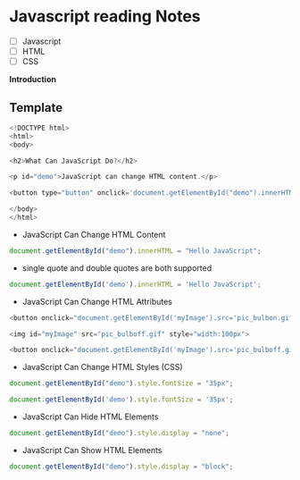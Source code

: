 # Javascript reading Notes
- [ ] Javascript
- [ ] HTML
- [ ] CSS

**Introduction**

## Template
```javascript
<!DOCTYPE html>
<html>
<body>

<h2>What Can JavaScript Do?</h2>

<p id="demo">JavaScript can change HTML content.</p>

<button type="button" onclick='document.getElementById("demo").innerHTML = "Hello JavaScript!"'>Click Me!</button>

</body>
</html>
```

* JavaScript Can Change HTML Content
```javascript
document.getElementById("demo").innerHTML = "Hello JavaScript";
```
* single quote and double quotes are both supported 
```javascript
document.getElementById('demo').innerHTML = 'Hello JavaScript';
```
* JavaScript Can Change HTML Attributes
```javascript
<button onclick="document.getElementById('myImage').src='pic_bulbon.gif'">Turn on the light</button>

<img id="myImage" src="pic_bulboff.gif" style="width:100px">

<button onclick="document.getElementById('myImage').src='pic_bulboff.gif'">Turn off the light</button>
```
* JavaScript Can Change HTML Styles (CSS)
```javascript
document.getElementById("demo").style.fontSize = "35px";

document.getElementById('demo').style.fontSize = '35px';
```
* JavaScript Can Hide HTML Elements
```javascript
document.getElementById("demo").style.display = "none";
```

* JavaScript Can Show HTML Elements
```javascript
document.getElementById("demo").style.display = "block";
```
